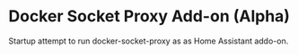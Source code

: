 # Docker Socket Proxy Add-on (Alpha)

Startup attempt to run docker-socket-proxy as as Home Assistant addo-on.
